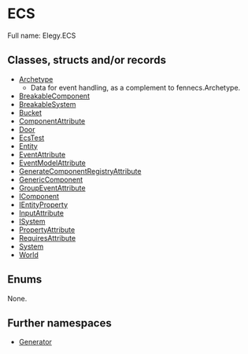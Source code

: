 ﻿
# ECS

Full name: Elegy.ECS

## Classes, structs and/or records

* [Archetype](Archetype.md)
  * Data for event handling, as a complement to fennecs.Archetype. 
* [BreakableComponent](BreakableComponent.md)
* [BreakableSystem](BreakableSystem.md)
* [Bucket](Bucket.md)
* [ComponentAttribute](ComponentAttribute.md)
* [Door](Door.md)
* [EcsTest](EcsTest.md)
* [Entity](Entity.md)
* [EventAttribute](EventAttribute.md)
* [EventModelAttribute](EventModelAttribute.md)
* [GenerateComponentRegistryAttribute](GenerateComponentRegistryAttribute.md)
* [GenericComponent](GenericComponent.md)
* [GroupEventAttribute](GroupEventAttribute.md)
* [IComponent](IComponent.md)
* [IEntityProperty](IEntityProperty.md)
* [InputAttribute](InputAttribute.md)
* [ISystem](ISystem.md)
* [PropertyAttribute](PropertyAttribute.md)
* [RequiresAttribute](RequiresAttribute.md)
* [System](System.md)
* [World](World.md)

## Enums

None.

## Further namespaces

* [Generator](Generator/index.md)

